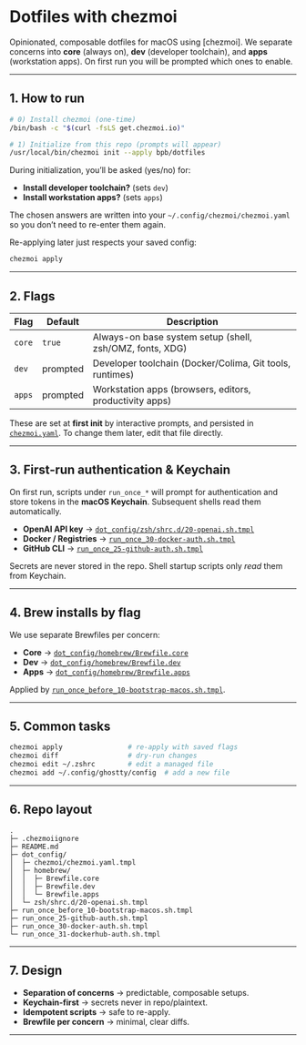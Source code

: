 # Dotfiles with chezmoi

Opinionated, composable dotfiles for macOS using [chezmoi].
We separate concerns into **core** (always on), **dev** (developer toolchain), and **apps** (workstation apps).
On first run you will be prompted which ones to enable.

---

## 1. How to run

```bash
# 0) Install chezmoi (one-time)
/bin/bash -c "$(curl -fsLS get.chezmoi.io)"

# 1) Initialize from this repo (prompts will appear)
/usr/local/bin/chezmoi init --apply bpb/dotfiles
```



During initialization, you’ll be asked (yes/no) for:

- **Install developer toolchain?** (sets `dev`)
- **Install workstation apps?** (sets `apps`)

The chosen answers are written into your `~/.config/chezmoi/chezmoi.yaml` so you don’t need to re-enter them again.

Re-applying later just respects your saved config:

```bash
chezmoi apply
```

---

## 2. Flags

| Flag   | Default  | Description                                              |
| ------ | -------- | -------------------------------------------------------- |
| `core` | `true`   | Always-on base system setup (shell, zsh/OMZ, fonts, XDG) |
| `dev`  | prompted | Developer toolchain (Docker/Colima, Git tools, runtimes) |
| `apps` | prompted | Workstation apps (browsers, editors, productivity apps)  |

These are set at **first init** by interactive prompts, and persisted in [`chezmoi.yaml`](./dot_config/chezmoi/chezmoi.yaml.tmpl).
To change them later, edit that file directly.

---

## 3. First-run authentication & Keychain

On first run, scripts under `run_once_*` will prompt for authentication and store tokens in the **macOS Keychain**.
Subsequent shells read them automatically.

- **OpenAI API key** → [`dot_config/zsh/shrc.d/20-openai.sh.tmpl`](./dot_config/zsh/shrc.d/20-openai.sh.tmpl)
- **Docker / Registries** → [`run_once_30-docker-auth.sh.tmpl`](./run_once_30-docker-auth.sh.tmpl)
- **GitHub CLI** → [`run_once_25-github-auth.sh.tmpl`](./run_once_25-github-auth.sh.tmpl)

Secrets are never stored in the repo. Shell startup scripts only _read_ them from Keychain.

---

## 4. Brew installs by flag

We use separate Brewfiles per concern:

- **Core** → [`dot_config/homebrew/Brewfile.core`](./dot_config/homebrew/Brewfile.core)
- **Dev** → [`dot_config/homebrew/Brewfile.dev`](./dot_config/homebrew/Brewfile.dev)
- **Apps** → [`dot_config/homebrew/Brewfile.apps`](./dot_config/homebrew/Brewfile.apps)

Applied by [`run_once_before_10-bootstrap-macos.sh.tmpl`](./run_once_before_10-bootstrap-macos.sh.tmpl).

---

## 5. Common tasks

```bash
chezmoi apply                # re-apply with saved flags
chezmoi diff                 # dry-run changes
chezmoi edit ~/.zshrc        # edit a managed file
chezmoi add ~/.config/ghostty/config  # add a new file
```

---

## 6. Repo layout

```
.
├─ .chezmoiignore
├─ README.md
├─ dot_config/
│  ├─ chezmoi/chezmoi.yaml.tmpl
│  ├─ homebrew/
│  │  ├─ Brewfile.core
│  │  ├─ Brewfile.dev
│  │  └─ Brewfile.apps
│  └─ zsh/shrc.d/20-openai.sh.tmpl
├─ run_once_before_10-bootstrap-macos.sh.tmpl
├─ run_once_25-github-auth.sh.tmpl
├─ run_once_30-docker-auth.sh.tmpl
└─ run_once_31-dockerhub-auth.sh.tmpl
```

---

## 7. Design

- **Separation of concerns** → predictable, composable setups.
- **Keychain-first** → secrets never in repo/plaintext.
- **Idempotent scripts** → safe to re-apply.
- **Brewfile per concern** → minimal, clear diffs.

---
